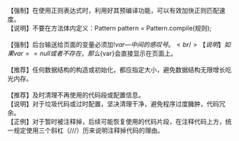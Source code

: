 【强制】在使用正则表达式时，利用好其预编译功能，可以有效加快正则匹配速度。<br/>
【说明】不要在方法体内定义：Pattern pattern = Pattern.compile(规则);
<br/><br/>
【强制】后台输送给页面的变量必须加$!{var}—中间的感叹号。<br/>
【说明】如果var==null或者不存在，那么${var}会直接显示在页面上。
<br/><br/>
【推荐】任何数据结构的构造或初始化，都应指定大小，避免数据结构无限增长吃光内存。
<br/><br/>
【推荐】及时清理不再使用的代码段或配置信息。<br/>
【说明】对于垃圾代码或过时配置，坚决清理干净，避免程序过度臃肿，代码冗余。<br/>
【正例】对于暂时被注释掉，后续可能恢复使用的代码片段，在注释代码上方，统一规定使用三个斜杠（///）历来说明注释掉代码的理由。
<br/><br/>